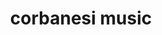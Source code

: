 ---
title: "corbanesi music"
url: /boulogne-sur-mer/corbanesi-music/
shop: instrument de musique
---